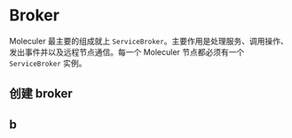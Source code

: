 # Broker

Moleculer 最主要的组成就上 `ServiceBroker`。主要作用是处理服务、调用操作、发出事件并以及远程节点通信。每一个 Moleculer 节点都必须有一个 `ServiceBroker` 实例。

## 创建 broker

## b
